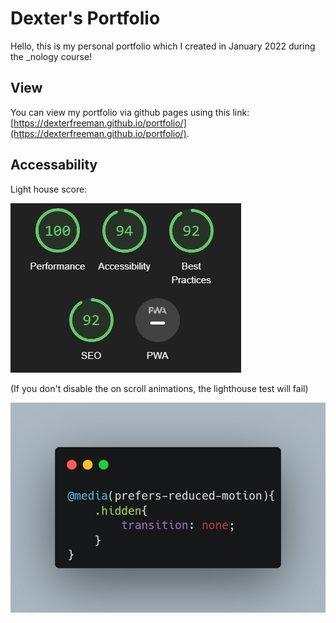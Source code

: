 # Dexter's Portfolio

Hello, this is my personal portfolio which I created in January 2022 during the _nology course!

## View

You can view my portfolio via github pages using this link: [https://dexterfreeman.github.io/portfolio/](https://dexterfreeman.github.io/portfolio/). 
 

## Accessability 
Light house score: 

![lighthouse score](lighthouse-score.jpg)


(If you don't disable the on scroll animations, the lighthouse test will fail)

![css media query](carbon.png)
